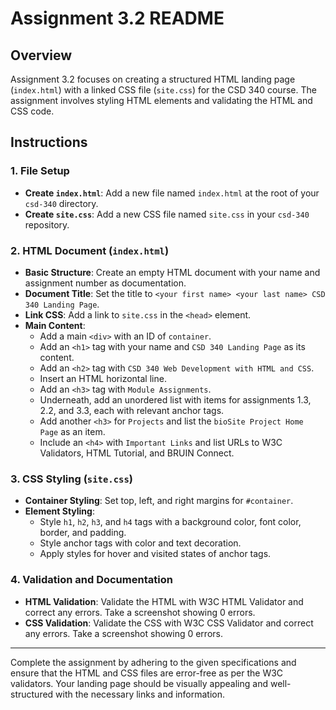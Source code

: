 # Assignment 3.2 README

## Overview
Assignment 3.2 focuses on creating a structured HTML landing page (`index.html`) with a linked CSS file (`site.css`) for the CSD 340 course. The assignment involves styling HTML elements and validating the HTML and CSS code.

## Instructions

### 1. File Setup
- **Create `index.html`**: Add a new file named `index.html` at the root of your `csd-340` directory.
- **Create `site.css`**: Add a new CSS file named `site.css` in your `csd-340` repository.

### 2. HTML Document (`index.html`)
- **Basic Structure**: Create an empty HTML document with your name and assignment number as documentation.
- **Document Title**: Set the title to `<your first name> <your last name> CSD 340 Landing Page`.
- **Link CSS**: Add a link to `site.css` in the `<head>` element.
- **Main Content**:
  - Add a main `<div>` with an ID of `container`.
  - Add an `<h1>` tag with your name and `CSD 340 Landing Page` as its content.
  - Add an `<h2>` tag with `CSD 340 Web Development with HTML and CSS`.
  - Insert an HTML horizontal line.
  - Add an `<h3>` tag with `Module Assignments`.
  - Underneath, add an unordered list with items for assignments 1.3, 2.2, and 3.3, each with relevant anchor tags.
  - Add another `<h3>` for `Projects` and list the `bioSite Project Home Page` as an item.
  - Include an `<h4>` with `Important Links` and list URLs to W3C Validators, HTML Tutorial, and BRUIN Connect.

### 3. CSS Styling (`site.css`)
- **Container Styling**: Set top, left, and right margins for `#container`.
- **Element Styling**:
  - Style `h1`, `h2`, `h3`, and `h4` tags with a background color, font color, border, and padding.
  - Style anchor tags with color and text decoration.
  - Apply styles for hover and visited states of anchor tags.

### 4. Validation and Documentation
- **HTML Validation**: Validate the HTML with W3C HTML Validator and correct any errors. Take a screenshot showing 0 errors.
- **CSS Validation**: Validate the CSS with W3C CSS Validator and correct any errors. Take a screenshot showing 0 errors.

---

Complete the assignment by adhering to the given specifications and ensure that the HTML and CSS files are error-free as per the W3C validators. Your landing page should be visually appealing and well-structured with the necessary links and information.
